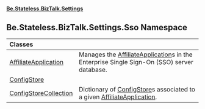 #### [Be.Stateless.BizTalk.Settings](README.md 'README')

## Be.Stateless.BizTalk.Settings.Sso Namespace

| Classes | |
| :--- | :--- |
| [AffiliateApplication](AffiliateApplication.md 'Be.Stateless.BizTalk.Settings.Sso.AffiliateApplication') | Manages the [AffiliateApplication](AffiliateApplication.md 'Be.Stateless.BizTalk.Settings.Sso.AffiliateApplication')s in the Enterprise Single Sign-On (SSO) server database. |
| [ConfigStore](ConfigStore.md 'Be.Stateless.BizTalk.Settings.Sso.ConfigStore') | |
| [ConfigStoreCollection](ConfigStoreCollection.md 'Be.Stateless.BizTalk.Settings.Sso.ConfigStoreCollection') | Dictionary of [ConfigStore](ConfigStore.md 'Be.Stateless.BizTalk.Settings.Sso.ConfigStore')s associated to a given [AffiliateApplication](AffiliateApplication.md 'Be.Stateless.BizTalk.Settings.Sso.AffiliateApplication'). |
